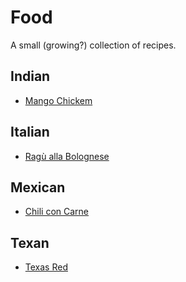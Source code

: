 # Food

A small (growing?) collection of recipes.

## Indian

* [Mango Chickem](indian/mango_chicken.md)

## Italian

* [Ragù alla Bolognese](italian/ragu_alla_bolognese.md)

## Mexican

* [Chili con Carne](mexican/chili_con_carne.md)

## Texan

* [Texas Red](texan/texas_red.md)